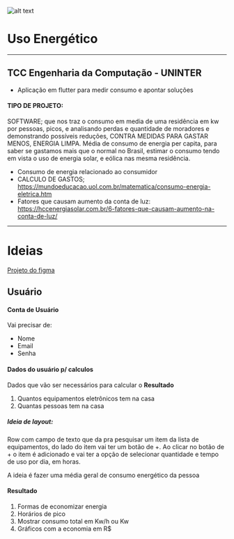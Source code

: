 
![alt text](https://clickpetroleoegas.com.br/wp-content/uploads/2020/10/Fontes-de-energia-ranovavel-736x490.jpg)
# Uso Energético
---
## TCC Engenharia da Computação - UNINTER
* Aplicação em flutter para medir consumo e apontar soluções  

#### TIPO DE PROJETO:  
SOFTWARE; que nos traz o consumo em media de uma residência em kw por pessoas, picos, e analisando perdas e quantidade de moradores e demonstrando possíveis reduções, CONTRA MEDIDAS PARA GASTAR MENOS, ENERGIA LIMPA. Média de consumo de energia per capita, para saber se gastamos mais que o normal no Brasil, estimar o consumo tendo em vista o uso de energia solar, e eólica nas mesma residência.

* Consumo de energia relacionado ao consumidor  
* CALCULO DE GASTOS; https://mundoeducacao.uol.com.br/matematica/consumo-energia-eletrica.htm  
* Fatores que causam aumento da conta de luz: https://hccenergiasolar.com.br/6-fatores-que-causam-aumento-na-conta-de-luz/

---

# Ideias
[Projeto do figma](https://www.figma.com/file/AbDKwkdldqYcpz7TNqrwTx/Untitled?node-id=0%3A1&t=1Y7qSEVoSF1rwQT6-1) 

## Usuário
#### Conta de Usuário
Vai precisar de:
* Nome
* Email
* Senha

#### Dados do usuário p/ calculos
Dados que vão ser necessários para calcular o **Resultado**
1. Quantos equipamentos eletrônicos tem na casa
2. Quantas pessoas tem na casa

##### Ideia de layout:
Row com campo de texto que da pra pesquisar um item da lista de equipamentos, do lado do item vai ter um botão de +.
Ao clicar no botão de + o item é adicionado e vai ter a opção de selecionar quantidade e tempo de uso por dia, em horas.

A ideia é fazer uma média geral de consumo energético da pessoa

#### Resultado
1. Formas de economizar energia
2. Horários de pico
3. Mostrar consumo total em Kw/h ou Kw
4. Gráficos com a economia em R$
